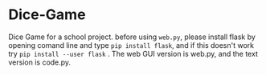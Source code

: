# Dice-Game
Dice Game for a school project. before using `web.py`, please install flask by opening comand line and type `pip install flask`, and if this doesn't work try `pip install --user flask` . The web GUI version is web.py, and the text version is code.py.
